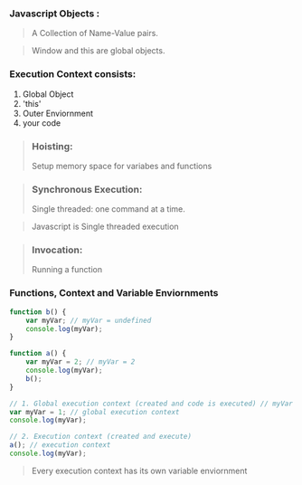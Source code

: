 ### Javascript Objects :
> A Collection of Name-Value pairs.

> Window and this are global objects.

### Execution Context consists:
1. Global Object
2. 'this'
3. Outer Enviornment
4. your code

> ### Hoisting:
> Setup memory space for variabes and functions 

> ### Synchronous Execution:
> Single threaded: one command at a time.

> Javascript is Single threaded execution

> ### Invocation:
> Running a function 

### Functions, Context and Variable Enviornments 
```js
function b() {
	var myVar; // myVar = undefined
    console.log(myVar);
}

function a() {
	var myVar = 2; // myVar = 2
    console.log(myVar);
	b();
}

// 1. Global execution context (created and code is executed) // myVar = 1
var myVar = 1; // global execution context
console.log(myVar);

// 2. Execution context (created and execute)
a(); // execution context
console.log(myVar);
```
> Every execution context has its own variable enviornment 
